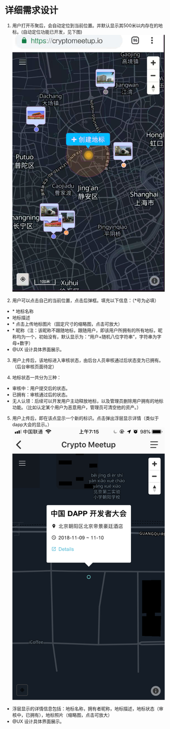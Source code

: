 # 详细需求设计

1. 用户打开币聚后，会自动定位到当前位置。并默认显示其500米以内存在的地标。(自动定位功能已开发，见下图)
![定位到当前位置](../image/地标签到打卡/1.png)

2. 用户可以点击自己的当前位置，点击后弹框。填充以下信息：（\*号为必填）
* \* 地标名称
* 地标描述
* \* 点击上传地标图片（固定尺寸的缩略图，点击可放大）
* \* 昵称（注：该昵称不跟随地标，跟随用户，即该用户所拥有的所有地标，昵称均为一个，初始没有，默认显示为：“用户+随机八位字符串”，字符串为字母+数字）
* @UX 设计具体界面展示。

3. 用户上传后，该地标进入审核状态，由后台人员审核通过后状态变为已拥有。（后台审核页面待定）

4. 地标状态一共分为三种：
* 审核中：用户提交后的状态。
* 已拥有：审核通过后的状态。
* 无人认领：后续可以开发用户主动释放地标，以及管理员删除用户拥有的地标功能。（比如认定某个用户为恶意用户，管理员可清空他的资产。）

5. 用户上传后，即在该点显示一个新的标识。点击弹出浮层显示详情（类似于dapp大会的显示。）
![定位到当前位置](../image/地标签到打卡/2.png)

* 浮层显示的详情信息包括：地标名称，拥有者昵称，地标描述，地标状态（审核中，已拥有），地标照片（缩略图，点击可放大）
* @UX 设计具体界面展示。
